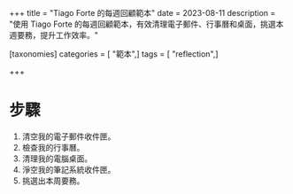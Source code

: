 +++
title = "Tiago Forte 的每週回顧範本"
date = 2023-08-11
description = "使用 Tiago Forte 的每週回顧範本，有效清理電子郵件、行事曆和桌面，挑選本週要務，提升工作效率。"

[taxonomies]
categories = [ "範本",]
tags = [ "reflection",]

+++

# 步驟
1. 清空我的電子郵件收件匣。
2. 檢查我的行事曆。
3. 清理我的電腦桌面。
4. 淨空我的筆記系統收件匣。
5. 挑選出本周要務。
